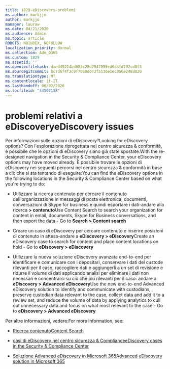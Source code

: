```yaml
---
title: 1829-eDiscovery-problemi
ms.author: markjjo
author: markjjo
manager: lauraw
ms.date: 04/21/2020
ms.audience: Admin
ms.topic: article
ROBOTS: NOINDEX, NOFOLLOW
localization_priority: Normal
ms.collection: Adm_O365
ms.custom: 1829
ms.assetid: ''
ms.openlocfilehash: daed49214bd683c28d7947095ed6d4fd792cd0f3
ms.sourcegitcommit: bc7d6f4f3c9f7060d073f5130e1ec856e248d020
ms.translationtype: MT
ms.contentlocale: it-IT
ms.lasthandoff: 06/02/2020
ms.locfileid: "44507138"
---
```

# <a name="ediscovery-issues"></a><span data-ttu-id="ef41f-102">problemi relativi a eDiscovery</span><span class="sxs-lookup"><span data-stu-id="ef41f-102">eDiscovery issues</span></span>

<span data-ttu-id="ef41f-103">Per informazioni sulle opzioni di eDiscovery?</span><span class="sxs-lookup"><span data-stu-id="ef41f-103">Looking for eDiscovery options?</span></span> <span data-ttu-id="ef41f-104">Con l'esplorazione riprogettata nel centro sicurezza & conformità, è possibile che le opzioni di eDiscovery siano già state spostate.</span><span class="sxs-lookup"><span data-stu-id="ef41f-104">With the re-designed navigation in the Security & Compliance Center, your eDiscovery options may have moved already.</span></span>  <span data-ttu-id="ef41f-105">È possibile trovare le opzioni di eDiscovery nei seguenti percorsi nel centro sicurezza & conformità in base a ciò che si sta tentando di eseguire:</span><span class="sxs-lookup"><span data-stu-id="ef41f-105">You can find the eDiscovery options in the following locations in the Security & Compliance Center based on what you're trying to do:</span></span>

- <span data-ttu-id="ef41f-106">Utilizzare la ricerca contenuto per cercare il contenuto dell'organizzazione in messaggi di posta elettronica, documenti, conversazioni di Skype for business e quindi esportare i dati-andare alla ricerca **> contenuto**</span><span class="sxs-lookup"><span data-stu-id="ef41f-106">Use Content Search to search your organization for content in email, documents, Skype for Business conversations, and then export the data - Go to **Search > Content search**</span></span>

- <span data-ttu-id="ef41f-107">Creare un caso di eDiscovery per cercare contenuto e inserire posizioni di contenuto in attesa-andare a **eDiscovery > eDiscovery**</span><span class="sxs-lookup"><span data-stu-id="ef41f-107">Create an eDiscovery case to search for content and place content locations on hold - Go to **eDiscovery > eDiscovery**</span></span>

- <span data-ttu-id="ef41f-108">Utilizzare la nuova soluzione eDiscovery avanzata end-to-end per identificare e comunicare con i depositari, conservare i dati del custode rilevanti per il caso, raccogliere dati e aggiungerli a un set di revisione e ridurre il volume di dati applicando analisi per eliminare i dati non necessari e concentrarsi su ciò che più rilevanti per il caso: andare a **eDiscovery > Advanced eDiscovery**</span><span class="sxs-lookup"><span data-stu-id="ef41f-108">Use the new end-to-end Advanced eDiscovery solution to identify and communicate with custodians, preserve custodian data relevant to the case, collect data and add it to a review set, and reduce the volume of data by applying analytics to cull out unnecessary data and focus on what most relevant to the case -  Go to **eDiscovery > Advanced eDiscovery**</span></span>

<span data-ttu-id="ef41f-109">Per altre informazioni, vedere:</span><span class="sxs-lookup"><span data-stu-id="ef41f-109">For more information, see:</span></span>

- [<span data-ttu-id="ef41f-110">Ricerca contenuto</span><span class="sxs-lookup"><span data-stu-id="ef41f-110">Content Search</span></span>](https://docs.microsoft.com/microsoft-365/compliance/content-search)

- [<span data-ttu-id="ef41f-111">casi di eDiscovery nel centro sicurezza & Compliance</span><span class="sxs-lookup"><span data-stu-id="ef41f-111">eDiscovery cases in the Security & Compliance Center</span></span>](https://docs.microsoft.com/microsoft-365/compliance/ediscovery-cases)

- [<span data-ttu-id="ef41f-112">Soluzione Advanced eDiscovery in Microsoft 365</span><span class="sxs-lookup"><span data-stu-id="ef41f-112">Advanced eDiscovery solution in Microsoft 365</span></span>](https://docs.microsoft.com/microsoft-365/compliance/overview-ediscovery-20)
